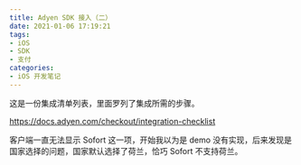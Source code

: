 ```yaml
---
title: Adyen SDK 接入（二）
date: 2021-01-06 17:19:21
tags:
- iOS
- SDK
- 支付
categories:
- iOS 开发笔记
---
```




这是一份集成清单列表，里面罗列了集成所需的步骤。

https://docs.adyen.com/checkout/integration-checklist

客户端一直无法显示 Sofort 这一项，开始我以为是 demo 没有实现，后来发现是国家选择的问题，国家默认选择了荷兰，恰巧 Sofort 不支持荷兰。